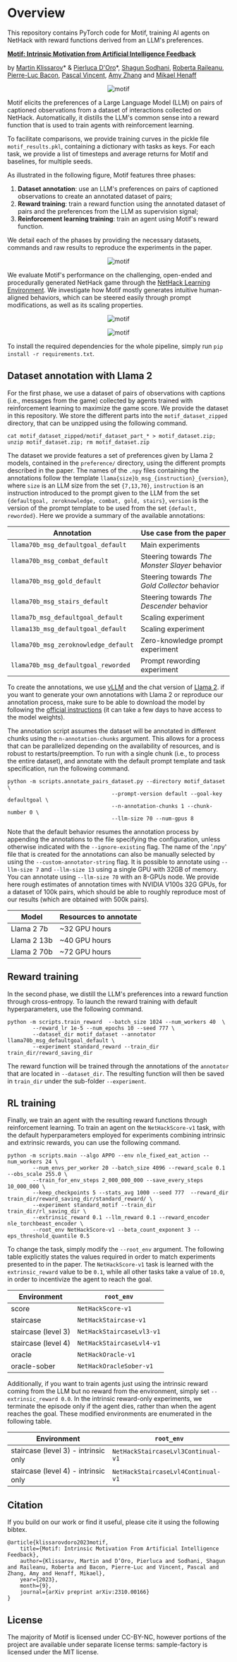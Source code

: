 # Overview
This repository contains PyTorch code for Motif, training AI agents on NetHack with reward functions derived from an LLM's preferences.

**[Motif: Intrinsic Motivation from Artificial Intelligence Feedback](https://arxiv.org/abs/2310.00166)**

by [Martin Klissarov](https://mklissa.github.io/)* & [Pierluca D'Oro](https://proceduralia.github.io/)*, [Shagun Sodhani](https://shagunsodhani.com/), [Roberta Raileanu](https://rraileanu.github.io/), [Pierre-Luc Bacon](https://pierrelucbacon.com/), [Pascal Vincent](https://mila.quebec/en/person/pascal-vincent/), [Amy Zhang](https://amyzhang.github.io/) and  [Mikael Henaff](https://www.mikaelhenaff.com/)

<p align="center">
    <img src="https://github.com/fairinternal/llm_to_reward/assets/15056362/985bfece-5b01-425b-93ae-cef213ba49d8" alt="motif">
</p>

Motif elicits the preferences of a Large Language Model (LLM) on pairs of captioned observations from a dataset of interactions collected on NetHack. Automatically, it distills the LLM's common sense into a reward function that is used to train agents with reinforcement learning.

To facilitate comparisons, we provide training curves in the pickle file `motif_results.pkl`, containing a dictionary with tasks as keys. For each task, we provide a list of timesteps and average returns for Motif and baselines, for multiple seeds.

As illustrated in the following figure, Motif features three phases:
1. **Dataset annotation**: use an LLM's preferences on pairs of captioned observations to create an annotated dataset of pairs;
2. **Reward training**: train a reward function using the annotated dataset of pairs and the preferences from the LLM as supervision signal;
3. **Reinforcement learning training**: train an agent using Motif's reward function.

We detail each of the phases by providing the necessary datasets, commands and raw results to reproduce the experiments in the paper.

<p align="center">
    <img src="https://github.com/fairinternal/llm_to_reward/assets/22938475/7737d644-8e88-4334-abc2-daa41cbd0dc7" alt="motif">
</p>

We evaluate Motif's performance on the challenging, open-ended and procedurally generated NetHack game through the [NetHack Learning Environment](https://github.com/facebookresearch/nle). We investigate how Motif mostly generates intuitive human-aligned behaviors, which can be steered easily through prompt modifications, as well as its scaling properties.

<p align="center">
    <img src="https://github.com/fairinternal/llm_to_reward/assets/22938475/be47e0cf-ee4f-42cf-b040-26389d102213" alt="motif">
</p>

<p align="center">
    <img src="https://github.com/fairinternal/llm_to_reward/assets/22938475/5f5cbac3-cb06-4438-8cbe-fef6f6ef4b78" alt="motif">
</p>

To install the required dependencies for the whole pipeline, simply run `pip install -r requirements.txt`.

## Dataset annotation with Llama 2
For the first phase, we use a dataset of pairs of observations with captions (i.e., messages from the game) collected by agents
trained with reinforcement learning to maximize the game score. 
We provide the dataset in this repository.
We store the different parts into the `motif_dataset_zipped` directory, that can be unzipped using the following command.

```
cat motif_dataset_zipped/motif_dataset_part_* > motif_dataset.zip; unzip motif_dataset.zip; rm motif_dataset.zip
```

The dataset we provide features a set of preferences given by Llama 2 models, contained in the `preference/` directory, using the different prompts described in the paper.
The names of the `.npy` files containing the annotations follow the template `llama{size}b_msg_{instruction}_{version}`, where `size` is an LLM size from the set `{7,13,70}`, `instruction` is an instruction introduced to the prompt given to the LLM from the set `{defaultgoal, zeroknowledge, combat, gold, stairs}`, `version` is the version of the prompt template to be used from the set `{default, reworded}`.
Here we provide a summary of the available annotations:

| Annotation | Use case from the paper |
| -------- | -------- |
| `llama70b_msg_defaultgoal_default` | Main experiments |
| `llama70b_msg_combat_default` |  Steering towards _The Monster Slayer_ behavior |
| `llama70b_msg_gold_default` | Steering towards _The Gold Collector_ behavior |
| `llama70b_msg_stairs_default` | Steering towards _The Descender_ behavior |
| `llama7b_msg_defaultgoal_default` | Scaling experiment |
| `llama13b_msg_defaultgoal_default` | Scaling experiment |
| `llama70b_msg_zeroknowledge_default` |  Zero-knowledge prompt experiment |
| `llama70b_msg_defaultgoal_reworded` | Prompt rewording experiment |

To create the annotations, we use [vLLM](https://github.com/vllm-project/vllm) and the chat version of [Llama 2](https://ai.meta.com/llama/). if you want to generate your own annotations with Llama 2 or reproduce our annotation process, make sure to be able to download the model by following the [official instructions](https://ai.meta.com/resources/models-and-libraries/llama-downloads/) (it can take a few days to have access to the model weights).

The annotation script assumes the dataset will be annotated in different chunks using the `n-annotation-chunks` argument. This allows for a process that can be parallelized depending on the availability of resources, and is robust to restarts/preemption. To run with a single chunk (i.e., to process the entire dataset), and annotate with the default prompt template and task specification, run the following command.

```
python -m scripts.annotate_pairs_dataset.py --directory motif_dataset \
                                 --prompt-version default --goal-key defaultgoal \
                                 --n-annotation-chunks 1 --chunk-number 0 \
                                 --llm-size 70 --num-gpus 8
```

Note that the default behavior resumes the annotation process by appending the annotations to the file specifying the configuration, unless otherwise indicated with the `--ignore-existing` flag. The name of the '.npy' file that is created for the annotations can also be manually selected by using the `--custom-annotator-string` flag. It is possible to annotate using `--llm-size 7` and `--llm-size 13` using a single GPU with 32GB of memory.
You can annotate using `--llm-size 70` with an 8-GPUs node. We provide here rough estimates of annotation times with NVIDIA V100s 32G GPUs, for a dataset of 100k pairs, which should be able to roughly reproduce most of our results (which are obtained with 500k pairs).

| Model | Resources to annotate |
| -------- | -------- |
| Llama 2 7b | ~32 GPU hours |
| Llama 2 13b | ~40 GPU hours |
| Llama 2 70b | ~72 GPU hours |

## Reward training
In the second phase, we distill the LLM's preferences into a reward function through cross-entropy. To launch the reward training with default hyperparameters, use the following command.

```
python -m scripts.train_reward  --batch_size 1024 --num_workers 40  \
        --reward_lr 1e-5 --num_epochs 10 --seed 777 \
        --dataset_dir motif_dataset --annotator llama70b_msg_defaultgoal_default \
        --experiment standard_reward --train_dir train_dir/reward_saving_dir
```

The reward function will be trained through the annotations of the `annotator` that are located in `--dataset_dir`. The resulting function will then be saved in `train_dir` under the sub-folder `--experiment`.

## RL training
Finally, we train an agent with the resulting reward functions through reinforcement learning. To train an agent on the `NetHackScore-v1` task, with the default hyperparameters employed for experiments combining intrinsic and extrinsic rewards, you can use the following command.

```
python -m scripts.main --algo APPO --env nle_fixed_eat_action --num_workers 24 \
        --num_envs_per_worker 20 --batch_size 4096 --reward_scale 0.1 --obs_scale 255.0 \
        --train_for_env_steps 2_000_000_000 --save_every_steps 10_000_000 \       
        --keep_checkpoints 5 --stats_avg 1000 --seed 777  --reward_dir train_dir/reward_saving_dir/standard_reward/ \
        --experiment standard_motif --train_dir train_dir/rl_saving_dir \
        --extrinsic_reward 0.1 --llm_reward 0.1 --reward_encoder nle_torchbeast_encoder \
        --root_env NetHackScore-v1 --beta_count_exponent 3 --eps_threshold_quantile 0.5
```

To change the task, simply modify the `--root_env` argument. The following table explicitly states the values required in order to match experiments presented to in the paper. The `NetHackScore-v1` task is learned with the `extrinsic_reward` value to be `0.1`, while all other tasks take a value of `10.0`, in order to incentivize the agent to reach the goal.

| Environment | `root_env` |
| -------- | -------- |
| score | `NetHackScore-v1` |
| staircase | `NetHackStaircase-v1` |
| staircase (level 3) | `NetHackStaircaseLvl3-v1` |
| staircase (level 4) | `NetHackStaircaseLvl4-v1` |
| oracle | `NetHackOracle-v1` |
| oracle-sober | `NetHackOracleSober-v1` |

Additionally, if you want to train agents just using the intrinsic reward coming from the LLM but no reward from the environment, simply set `--extrinsic_reward 0.0`. In the intrinsic reward-only experiments, we terminate the episode only if the agent dies, rather than when the agent reaches the goal. These modified environments are enumerated in the following table.

| Environment | `root_env` |
| -------- | -------- |
| staircase (level 3) - intrinsic only | `NetHackStaircaseLvl3Continual-v1` |
| staircase (level 4) - intrinsic only| `NetHackStaircaseLvl4Continual-v1` |

## Citation
If you build on our work or find it useful, please cite it using the following bibtex.

```
@article{klissarovdoro2023motif,
    title={Motif: Intrinsic Motivation From Artificial Intelligence Feedback},
    author={Klissarov, Martin and D’Oro, Pierluca and Sodhani, Shagun and Raileanu, Roberta and Bacon, Pierre-Luc and Vincent, Pascal and Zhang, Amy and Henaff, Mikael},
    year={2023},
    month={9},
    journal={arXiv preprint arXiv:2310.00166}
}
```

## License

The majority of Motif is licensed under CC-BY-NC, however portions of the project are available under separate license terms: sample-factory is licensed under the MIT license.
